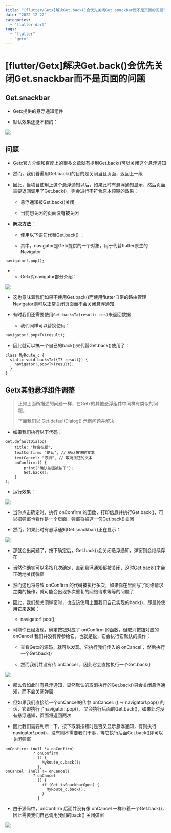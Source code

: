 ```yaml
---
title: "[flutter/Getx]解决Get.back()会优先关闭Get.snackbar而不是页面的问题"
date: "2022-12-22"
categories: 
  - "flutter-dart"
tags: 
  - "flutter"
  - "getx"
---
```

# [flutter/Getx]解决Get.back()会优先关闭Get.snackbar而不是页面的问题

## Get.snackbar

- Getx提供的悬浮通知组件

- 默认效果还挺不错的：

![](images/image-9.png)

## 问题

- Getx官方介绍和百度上的很多文章就有提到Get.back()可以关闭这个悬浮通知

- 然而，我们普遍用Get.back()的目的是关闭当且页面，返回上一级

- 因此，当项目使用上这个悬浮通知以后，如果此时有悬浮通知显示，然后页面需要返回调用了Get.back()，则会进行不符合原本预期的效果：
    - 悬浮通知被Get.back()关闭
    
    - 当前想关闭的页面没有被关闭

- **解决方法**：
    - 使用以下语句代替Get.back() ：
    
    - 其中，navigator是Getx提供的一个对象，用于代替flutter原生的Navigator

```
navigator!.pop();
```

- \-
    - Getx对navigator部分介绍：

![](images/image-10-1024x509.png)

- 这也意味着我们如果不使用Get.back()而使用flutter自带的路由管理Navigator则可以正常关闭页面而不会关闭悬浮通知

- 有时我们还需要使用`Get.back<T>(result: res)`来返回数据
    - 我们同样可以替换使用：

```
navigator!.pop<T>(result);
```

- 因此就可以搞一个自己的back()来代替Get.back()使用了：

```
class MyRoute_c {
  static void back<T>({T? result}) {
    navigator!.pop<T>(result);
  }
}
```

## Getx其他悬浮组件调整

> 正如上面所描述的问题一样，在Getx的其他悬浮组件中同样有类似的问题。
> 
> 下面我们以 Get.defaultDialog() 示例问题并解决

- 如果我们执行以下代码：

```
Get.defaultDialog(
    title: "弹窗标题",
    textConfirm: "确认", // 确认按钮的文本
    textCancel: "取消", // 取消按钮的文本
    onConfirm:() {
        print("确认按钮被按下");
        Get.back();
    }
);
```

- 运行效果：

![](images/image-11.png)

- 当你点击确定时，执行 onConfirm 的函数，打印信息并执行Get.back()，可以把弹窗也看作是一个页面，弹窗将被这一句Get.back()关闭

- 然而，如果此时有悬浮通知Get.snackbar()正在显示：

![](images/image-12.png)

- 那就会出问题了，按下确定后，Get.back()会关闭悬浮通知，弹窗则会继续存在

- 当然你确实可以多按几次确定，直到悬浮通知都被关闭，这时Get.back()才会正确地关闭弹窗

- 然而这也将导致 onConfirm 的代码被执行多次，如果你在里面写了网络请求之类的操作，就可能会出现多次重复的网络请求等等的问题了

- 因此，我们想关闭弹窗时，也应该使用上面我们自己实现的back()，即最终使用它来返回：
    - navigator!.pop();

- 可能你已经发现，确定按钮对应了 onConfirm 的函数，但取消按钮对应的 onCancel 我们并没有传参给它，也就是说，它会执行它默认的操作：
    - 查看Getx的源码，就可以发现，它执行我们传入的 onCancel ，然后执行一个Get.back()
    
    - 然而我们并没有传 onCancel ，因此它会直接执行一个Get.back()

![](images/image-13.png)

- 那么假如此时有悬浮通知，显然默认的取消执行的Get.back()只会关闭悬浮通知，而不会关闭弹窗

- 但如果我们直接给一个onCancel的传参 onCancel: () => navigator!.pop() 的话，它即执行了navigator!.pop()， 又会执行后面的Get.back()，如果此时没有悬浮通知，页面将返回两次

- 因此我们需要判断一下，按下取消按钮时是否又显示悬浮通知，有则执行navigator!.pop()，没有则不需要我们干事，等它执行后面Get.back()即可以关闭弹窗

```
onConfirm: (null != onConfirm)
            ? onConfirm
            : () {
                MyRoute_c.back();
              },
onCancel: (null != onCancel)
            ? onCancel
            : () {
                if (Get.isSnackbarOpen) {
                  MyRoute_c.back();
                }
              }
```

- 由于源码中，onConfirm 后面并没有像 onCancel 一样带着一个Get.back()，因此需要我们自己调用我们的back() 关闭弹窗

![](images/image-14.png)
